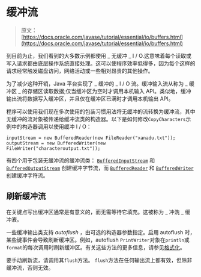 # 缓冲流

> 原文： [https://docs.oracle.com/javase/tutorial/essential/io/buffers.html](https://docs.oracle.com/javase/tutorial/essential/io/buffers.html)

到目前为止，我们看到的大多数示例都使用 _ 无缓冲 _ I / O.这意味着每个读取或写入请求都由底层操作系统直接处理。这可以使程序效率低得多，因为每个这样的请求经常触发磁盘访问，网络活动或一些相对昂贵的其他操作。

为了减少这种开销，Java 平台实现了 _ 缓冲的 _ I / O 流。缓冲输入流从称为 _ 缓冲区 _ 的存储区读取数据;仅当缓冲区为空时才调用本机输入 API。类似地，缓冲输出流将数据写入缓冲区，并且仅在缓冲区已满时才调用本机输出 API。

程序可以使用我们现在多次使用的包装习惯用法将无缓冲的流转换为缓冲流，其中无缓冲的流对象被传递给缓冲流类的构造器。以下是如何修改`CopyCharacters`示例中的构造器调用以使用缓冲 I / O：

```
inputStream = new BufferedReader(new FileReader("xanadu.txt"));
outputStream = new BufferedWriter(new FileWriter("characteroutput.txt"));

```

有四个用于包装无缓冲流的缓冲流类： [`BufferedInputStream`](https://docs.oracle.com/javase/8/docs/api/java/io/BufferedInputStream.html) 和 [`BufferedOutputStream`](https://docs.oracle.com/javase/8/docs/api/java/io/BufferedOutputStream.html) 创建缓冲字节流，而 [`BufferedReader`](https://docs.oracle.com/javase/8/docs/api/java/io/BufferedReader.html) 和 [`BufferedWriter`](https://docs.oracle.com/javase/8/docs/api/java/io/BufferedWriter.html) 创建缓冲字符流。

## 刷新缓冲流

在关键点写出缓冲区通常是有意义的，而无需等待它填充。这被称为 _ 冲洗 _ 缓冲液。

一些缓冲输出类支持 _autoflush_ ，由可选的构造器参数指定。启用 autoflush 时，某些键事件会导致刷新缓冲区。例如，autoflush `PrintWriter`对象在`println`或`format`的每次调用时刷新缓冲区。有关这些方法的更多信息，请参见[格式化](formatting.html)。

要手动刷新流，请调用其`flush`方法。 `flush`方法在任何输出流上都有效，但除非缓冲流，否则无效。